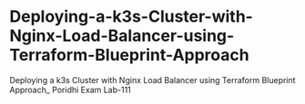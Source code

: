 # Deploying-a-k3s-Cluster-with-Nginx-Load-Balancer-using-Terraform-Blueprint-Approach
Deploying a k3s Cluster with Nginx Load Balancer using Terraform Blueprint Approach_ Poridhi Exam Lab-111
